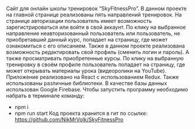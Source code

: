 Сайт для онлайн школы тренировок “SkyFitnessPro”.
В данном проекте на главной странице реализованы пять направлений тренировок.
На странице авторизации пользователь имеет возможность зарегистрироваться или войти в свой аккаунт.
 По клику на выбранное направление неавторизованный пользователь или пользователь, не приобретавший данный курс, попадает на страницу, где может ознакомиться с его описанием.
Также в данном проекте реализована возможность редактировать свой профиль (сменить логин и пароль). А также просматривать приобретенные курсы.
 По клику на выбранную тренировку в своём профиле пользователь попадает на страницу, где может открывать материалы урока (видеоролики на YouTube).
Приложение реализовано на React с использованием Redux. Также использованы различные библиотеки.
В качестве базы данных использован Google Firebase.
Чтобы запустить программу необходимо набрать в терминале команду: 
-	npm i
-	npm run start
Код проекта хранится в гит по ссылке: https://github.com/NikMrVolk/SkyFitnessPro
